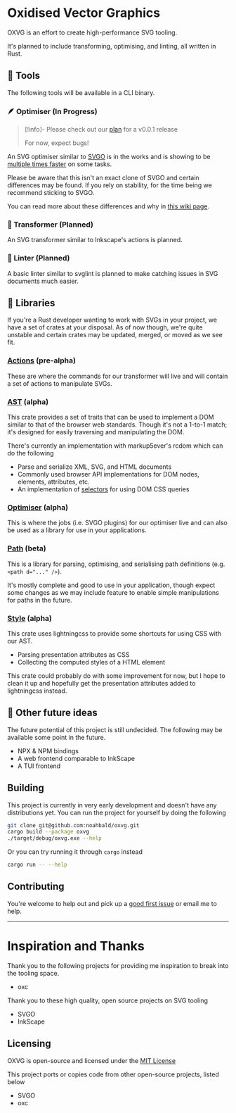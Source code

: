 # Oxidised Vector Graphics

OXVG is an effort to create high-performance SVG tooling.

It's planned to include transforming, optimising, and linting, all written in Rust.

## 🎯 Tools

The following tools will be available in a CLI binary.

### 🪶 Optimiser (In Progress)

> [!info]- Please check out our [plan](https://github.com/noahbald/oxvg/milestone/1) for a v0.0.1 release
>
> For now, expect bugs!

An SVG optimiser similar to [SVGO](https://github.com/svg/svgo) is in the works and is showing to be [multiple times faster](https://github.com/noahbald/oxvg/wiki/Benchmarks) on some tasks.

Please be aware that this isn't an exact clone of SVGO and certain differences may be found. If you rely on stability, for the time being we recommend sticking to SVGO.

You can read more about these differences and why in [this wiki page](https://github.com/noahbald/oxvg/wiki/Optimiser#svgo-parity).

### 🤖 Transformer (Planned)

An SVG transformer similar to Inkscape's actions is planned.

### 🧹 Linter (Planned)

A basic linter similar to svglint is planned to make catching issues in SVG documents much easier.

## 📖 Libraries

If you're a Rust developer wanting to work with SVGs in your project, we have a set of crates at your disposal.
As of now though, we're quite unstable and certain crates may be updated, merged, or moved as we see fit.

### [Actions](https://github.com/noahbald/oxvg/tree/main/crates/oxvg_actions) (pre-alpha)

These are where the commands for our transformer will live and will contain a set of actions to manipulate SVGs.

### [AST](https://github.com/noahbald/oxvg/tree/main/crates/oxvg_ast) (alpha)

This crate provides a set of traits that can be used to implement a DOM similar to that of the browser web standards. Though it's not a 1-to-1 match; it's designed for easily traversing and manipulating the DOM.

There's currently an implementation with markup5ever's rcdom which can do the following

- Parse and serialize XML, SVG, and HTML documents
- Commonly used browser API implementations for DOM nodes, elements, attributes, etc.
- An implementation of [selectors](https://docs.rs/selectors/0.26.0/selectors/) for using DOM CSS queries

### [Optimiser](https://github.com/noahbald/oxvg/tree/main/crates/oxvg_optimiser) (alpha)

This is where the jobs (i.e. SVGO plugins) for our optimiser live and can also be used as a library for use in your applications.

### [Path](https://github.com/noahbald/oxvg/tree/main/crates/oxvg_path) (beta)

This is a library for parsing, optimising, and serialising path definitions (e.g. `<path d="..." />`).

It's mostly complete and good to use in your application, though expect some changes as we may include feature to enable simple manipulations for paths in the future.

### [Style](https://github.com/noahbald/oxvg/tree/main/crates/oxvg_style/src) (alpha)

This crate uses lightningcss to provide some shortcuts for using CSS with our AST.

- Parsing presentation attributes as CSS
- Collecting the computed styles of a HTML element

This crate could probably do with some improvement for now, but I hope to clean it up and hopefully get the presentation attributes added to lightningcss instead.

## 💭 Other future ideas

The future potential of this project is still undecided. The following may be available some point in the future.

- NPX & NPM bindings
- A web frontend comparable to InkScape
- A TUI frontend

## Building

This project is currently in very early development and doesn't have any distributions yet.
You can run the project for yourself by doing the following

```sh
git clone git@github.com:noahbald/oxvg.git
cargo build --package oxvg
./target/debug/oxvg.exe --help
```

Or you can try running it through `cargo` instead

```sh
cargo run -- --help
```

## Contributing

You're welcome to help out and pick up a [good first issue](https://github.com/noahbald/oxvg/labels/good%20first%20issue) or email me to help.

---

# Inspiration and Thanks

Thank you to the following projects for providing me inspiration to break into the tooling space.

- oxc

Thank you to these high quality, open source projects on SVG tooling

- SVGO
- InkScape

## Licensing

OXVG is open-source and licensed under the [MIT License](./LICENSE)

This project ports or copies code from other open-source projects, listed below

- SVGO
- oxc
